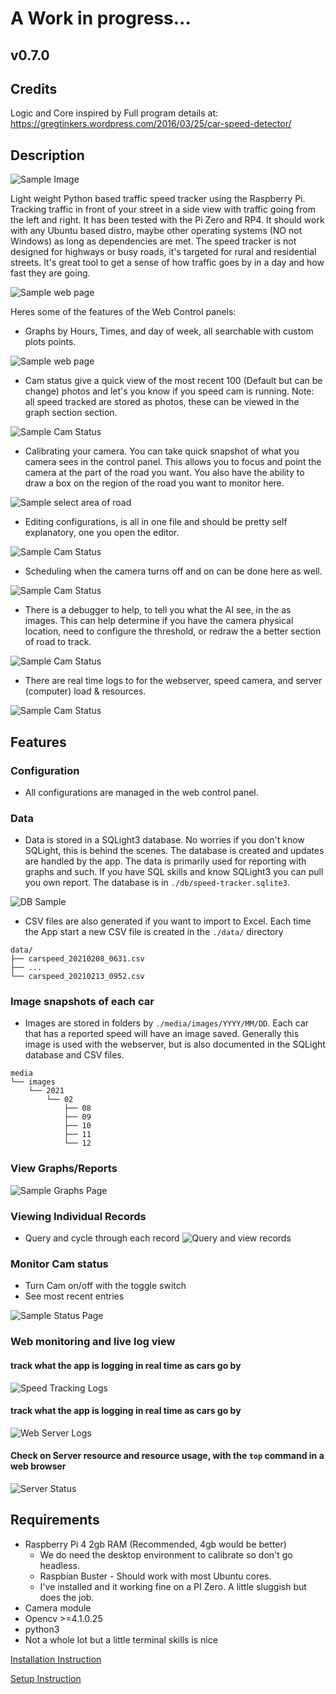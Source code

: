 # A Work in progress...

## v0.7.0

## Credits

Logic and Core inspired by
Full program details at:   https://gregtinkers.wordpress.com/2016/03/25/car-speed-detector/

## Description

![Sample Image](html/assets/sample_snap.jpg?raw=true "Sample Image")

Light weight Python based traffic speed tracker using the Raspberry Pi. Tracking traffic in front of your street in a side view with traffic going from the left and right. It has been tested with the Pi Zero and RP4. It should work with any Ubuntu based distro, maybe other operating systems (NO not Windows) as long as dependencies are met. The speed tracker is not designed for highways or busy roads, it's targeted for rural and residential streets. It's great tool to get a sense of how traffic goes by in a day and how fast they are going.



![Sample web page](html/assets/sample_web_nav.png]?raw=true "Sample web page")

Heres some of the features of the Web Control panels:
- Graphs by Hours, Times, and day of week, all searchable with custom plots points.

![Sample web page](html/assets/sample_searchable_graphs.png]?raw=true "Sample web page")

- Cam status give a quick view of the most recent 100 (Default but can be change) photos and let's you know if you speed cam is running. Note: all speed tracked are stored as photos, these can be viewed in the graph section section.

![Sample Cam Status](html/assets/sample_status.png?raw=true "Sample Cam Status")

- Calibrating your camera. You can take quick snapshot of what you camera sees in the control panel. This allows you to focus and point the camera at the part of the road you want. You also have the ability to draw a box on the region of the road you want to monitor here.

![Sample select area of road](html/assets/sample_target_area.png?raw=true "Sample select area of road")

- Editing configurations, is all in one file and should be pretty self explanatory, one you open the editor.

![Sample Cam Status](html/assets/sample_configuration.png?raw=true "Sample Cam Status")

- Scheduling when the camera turns off and on can be done here as well.

![Sample Cam Status](html/assets/sample_scheduler.png?raw=true "Sample Cam Status")

- There is a debugger to help, to tell you what the AI see, in the as images. This can help determine if you have the camera physical location, need to configure the threshold, or redraw the a better section of road to track.

![Sample Cam Status](html/assets/sample_debugger.png?raw=true "Sample Cam Status")

- There are real time logs to for the webserver, speed camera, and server (computer) load & resources.

![Sample Cam Status](html/assets/sample_logger.png?raw=true "Sample Cam Status")


## Features
### Configuration
* All configurations are managed in the web control panel.
### Data
* Data is stored in a SQLight3 database. No worries if you don't know SQLight, this is behind the scenes. The database is created and updates are handled by the app. The data is primarily used for reporting with graphs and such. If you have SQL skills and know SQLight3 you can pull you own report. The database is in `./db/speed-tracker.sqlite3`. 

![DB Sample](html/assets/sample_db.png?raw=true "DB Sample")

* CSV files are also generated if you want to import to Excel. Each time the App start a new CSV file is created in the `./data/` directory
```
data/
├── carspeed_20210208_0631.csv
├── ...
└── carspeed_20210213_0952.csv
```

### Image snapshots of each car
* Images are stored in folders by `./media/images/YYYY/MM/DD`. Each car that has a reported speed will have an image saved. Generally this image is used with the webserver, but is also documented in the SQLight database and CSV files.
```
media
└── images
    └── 2021
        └── 02
            ├── 08
            ├── 09
            ├── 10
            ├── 11
            └── 12
```


### View Graphs/Reports

![Sample Graphs Page](html/assets/sample_web.png?raw=true "Sample Graphs Page")


### Viewing Individual Records
- Query and cycle through each record
![Query and view records](html/assets/sample_query-review.png?raw=true "Query and view records")

### Monitor Cam status 
- Turn Cam on/off with the toggle switch
- See most recent entries

![Sample Status Page](html/assets/sample_web2.png?raw=true "Sample Status Page")

### Web monitoring and live log view

#### track what the app is logging in real time as cars go by
![Speed Tracking Logs](html/assets/sample_log_speed.png?raw=true "Speed Tracking Logs")

#### track what the app is logging in real time as cars go by
![Web Server Logs](html/assets/sample_log_web.png?raw=true "Web Server Logs")


#### Check on Server resource and resource usage, with the `top` command in a web browser
![Server Status](html/assets/sample_log_top.png?raw=true "Server Status")

## Requirements

* Raspberry Pi 4 2gb RAM (Recommended, 4gb would be better)
    * We do need the desktop environment to calibrate so don't go headless.
    * Raspbian Buster - Should work with most Ubuntu cores.
    * I've installed and it working fine on a PI Zero. A little sluggish but does the job.
* Camera module
* Opencv >=4.1.0.25
* python3
* Not a whole lot but a little terminal skills is nice



[Installation Instruction](1.install.md)

[Setup Instruction](2.setup.md)





